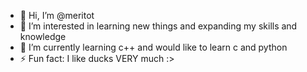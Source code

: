 - 👋 Hi, I’m @meritot
- 👀 I’m interested in learning new things and expanding my skills and knowledge
- 🌱 I’m currently learning c++ and would like to learn c and python
- ⚡ Fun fact: I like ducks VERY much :>

<!---
meritot/meritot is a ✨ special ✨ repository because its `README.md` (this file) appears on your GitHub profile.
You can click the Preview link to take a look at your changes.
--->
